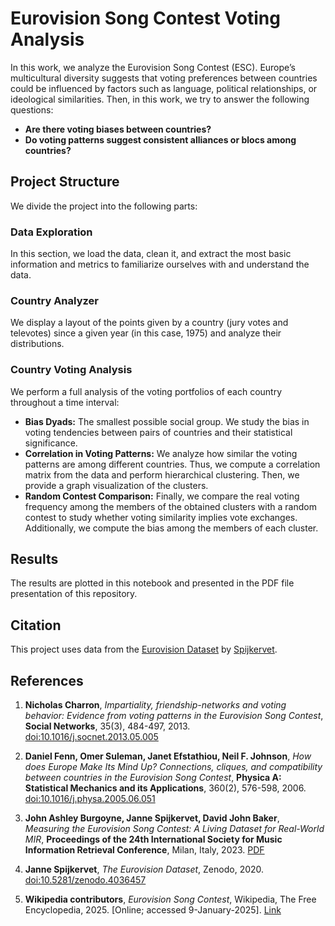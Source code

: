 # Eurovision Song Contest Voting Analysis  

In this work, we analyze the Eurovision Song Contest (ESC). Europe’s multicultural diversity suggests that voting preferences between countries could be influenced by factors such as language, political relationships, or ideological similarities. Then, in this work, we try to answer the following questions:  

- **Are there voting biases between countries?**  
- **Do voting patterns suggest consistent alliances or blocs among countries?**  

## Project Structure  

We divide the project into the following parts:  

### Data Exploration  
In this section, we load the data, clean it, and extract the most basic information and metrics to familiarize ourselves with and understand the data.  

### Country Analyzer  
We display a layout of the points given by a country (jury votes and televotes) since a given year (in this case, 1975) and analyze their distributions.  

### Country Voting Analysis  
We perform a full analysis of the voting portfolios of each country throughout a time interval:  

- **Bias Dyads:** The smallest possible social group. We study the bias in voting tendencies between pairs of countries and their statistical significance.  
- **Correlation in Voting Patterns:** We analyze how similar the voting patterns are among different countries. Thus, we compute a correlation matrix from the data and perform hierarchical clustering. Then, we provide a graph visualization of the clusters.  
- **Random Contest Comparison:** Finally, we compare the real voting frequency among the members of the obtained clusters with a random contest to study whether voting similarity implies vote exchanges. Additionally, we compute the bias among the members of each cluster.  

## Results 

The results are plotted in this notebook and presented in the PDF file presentation of this repository.  

## Citation  

This project uses data from the [Eurovision Dataset](https://github.com/Spijkervet/eurovision-dataset) by [Spijkervet](https://github.com/Spijkervet).

## References

1. **Nicholas Charron**, *Impartiality, friendship-networks and voting behavior: Evidence from voting patterns in the Eurovision Song Contest*, **Social Networks**, 35(3), 484-497, 2013. [doi:10.1016/j.socnet.2013.05.005](https://doi.org/10.1016/j.socnet.2013.05.005)

2. **Daniel Fenn, Omer Suleman, Janet Efstathiou, Neil F. Johnson**, *How does Europe Make Its Mind Up? Connections, cliques, and compatibility between countries in the Eurovision Song Contest*, **Physica A: Statistical Mechanics and its Applications**, 360(2), 576-598, 2006. [doi:10.1016/j.physa.2005.06.051](https://doi.org/10.1016/j.physa.2005.06.051)

3. **John Ashley Burgoyne, Janne Spijkervet, David John Baker**, *Measuring the Eurovision Song Contest: A Living Dataset for Real-World MIR*, **Proceedings of the 24th International Society for Music Information Retrieval Conference**, Milan, Italy, 2023. [PDF](https://archives.ismir.net/ismir2023/paper/000097.pdf)

4. **Janne Spijkervet**, *The Eurovision Dataset*, Zenodo, 2020. [doi:10.5281/zenodo.4036457](https://doi.org/10.5281/zenodo.4036457)

5. **Wikipedia contributors**, *Eurovision Song Contest*, Wikipedia, The Free Encyclopedia, 2025. [Online; accessed 9-January-2025]. [Link](https://en.wikipedia.org/w/index.php?title=Eurovision_Song_Contest&oldid=1267112803)


